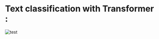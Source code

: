 # Text classification with Transformer : 

![test](https://github.com/Kirouane-Ayoub/Text_classification_with_transformer/assets/99510125/19b11c3d-bb7c-4908-b768-42a8970eaaaf)



